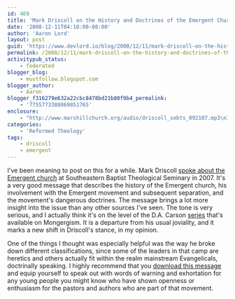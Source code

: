 ```yaml
---
id: 469
title: 'Mark Driscoll on the History and Doctrines of the Emergent Church Movement'
date: '2008-12-11T04:10:00-08:00'
author: 'Aaron Lord'
layout: post
guid: 'https://www.devlord.io/blog/2008/12/11/mark-driscoll-on-the-history-and-doctrines-of-the-emergent-church-movement/'
permalink: /2008/12/11/mark-driscoll-on-the-history-and-doctrines-of-the-emergent-church-movement/
activitypub_status:
    - federated
blogger_blog:
    - mustfollow.blogspot.com
blogger_author:
    - Aaron
blogger_f316279e632a22cbc8478bd21b80f9b4_permalink:
    - '7755773388069851765'
enclosure:
    - "http://www.marshillchurch.org/audio/driscoll_sebts_092107.mp3\n184\naudio/mpeg\n"
categories:
    - 'Reformed Theology'
tags:
    - driscoll
    - emergent
---
```


I've been meaning to post on this for a while. Mark Driscoll <a href="http://www.marshillchurch.org/audio/driscoll_sebts_092107.mp3">spoke about the Emergent church</a> at Southeastern Baptist Theological Seminary in 2007. It's a very good message that describes the history of the Emergent church, his involvement with the Emergent movement and subsequent separation, and the movement's dangerous doctrines. The message brings a lot more insight into the issue than any other sources I've seen. The tone is very serious, and I actually think it's on the level of the D.A. Carson <a href="http://www.monergism.com/directory/link_category/Audio-and-Multimedia/All-Speakers-Lectures-and-Sermons/DA-Carson/Emergent-Church/">series</a> that's available on Mongergism. It is a departure from his usual joviality, and it marks a new shift in Driscoll's stance, in my opinion.

One of the things I thought was especially helpful was the way he broke down different classifications, since some of the leaders in that camp are heretics and others actually fit within the realm mainstream Evangelicals, doctrinally speaking. I highly recommend that you <a href="http://www.marshillchurch.org/audio/driscoll_sebts_092107.mp3">download this message</a> and equip yourself to speak out with words of warning and exhortation for any young people you might know who have shown openness or enthusiasm for the pastors and authors who are part of that movement.